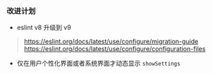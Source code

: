 ### 改进计划

- eslint v8 升级到 v9

> https://eslint.org/docs/latest/use/configure/migration-guide  
>  https://eslint.org/docs/latest/use/configure/configuration-files

- 仅在用户个性化界面或者系统界面才动态显示 `showSettings`
